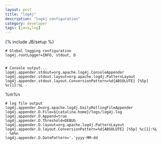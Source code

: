 ```yaml
---
layout: post
title: "log4j"
description: "log4j configuration"
category: developer 
tags: [java,log]
---
```

{% include JB/setup %}

    # Global logging configuration
    log4j.rootLogger=INFO, stdout, D


    # Console output...
    log4j.appender.stdout=org.apache.log4j.ConsoleAppender
    log4j.appender.stdout.layout=org.apache.log4j.PatternLayout
    log4j.appender.stdout.layout.ConversionPattern=%d{ABSOLUTE} [%5p] %c{1}:%L -
%m%n

    # log file output
    log4j.appender.D=org.apache.log4j.DailyRollingFileAppender
    log4j.appender.D.File=${catalina.home}/logs/log4j.log
    log4j.appender.D.Append=true
    log4j.appender.D.Threshold=DEBUG
    log4j.appender.D.layout=org.apache.log4j.PatternLayout
    log4j.appender.D.layout.ConversionPattern=%d{ABSOLUTE} [%5p] %c{1}:%L - %m%n
    log4j.appender.D.DatePattern='.'yyyy-MM-dd
